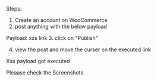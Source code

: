 Steps:

1. Create an account on WooCommerce
2. post anything with the below payload

Payload: <a onmouseover="alert(document.cookie)">xxs link</a>
3. click on "Publish"

4. view the post and move the curser on the executed link

Xss payload got executed

Pleaase check the Screenshots
